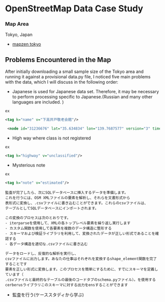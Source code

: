 # OpenStreetMap Data Case Study

### Map Area
Tokyo, Japan

- [mapzen tokyo](https://mapzen.com/data/metro-extracts/metro/tokyo_japan/)

## Problems Encountered in the Map

After initially downloading a small sample size of the Tokyo area and running it against a provisional data.py file, I noticed five main problems with the data, which I will discuss in the following order:

<!-- まずは小さいデータを使用して、問題点を把握してみる。 -->
<!-- osmをxmlに変換する -->

- Japanese is used for Japanese data set. Therefore, it may be necessary to perform processing specific to Japanese.(Russian and many other languages are included.
)

`ex`

```xml
<tag k="name" v="下高井戸敬老会館"/>

 <node id="31236676" lat="35.634834" lon="139.7687577" version="3" timestamp="2014-12-07T22:38:59Z" changeset="27322515" uid="571410" user="Павел Гетманцев"/>
```

- High way where class is not registered

`ex`

```xml
<tag k="highway" v="unclassified"/>
```

- Mysterious note

`ex`

```xml
<tag k="note" v="estimated"/>
```

```
監査が完了したら、次にSQLデータベースに挿入するデータを準備します。
これを行うには、OSM XMLファイルの要素を解析し、それらを文書形式から
表形式に変換し、.csvファイルに書き込むことができます。これらのcsvファイルは、
テーブルとしてSQLデータベースにインポートされます。

この変換のプロセスは次のとおりです。
- iterparseを使用して、XMLの各トップレベル要素を繰り返し実行します
- カスタム関数を使用して各要素を複数のデータ構造に整形する
- スキーマおよび検証ライブラリを利用して、変換されたデータが正しい形式であることを確認する
- 各データ構造を適切な.csvファイルに書き込む

データをロードし、反復的な解析を実行し、
csvファイルに出力します。あなたの仕事はそれぞれを変換するshape_element関数を完了することです
要素を正しい形式に変換します。このプロセスを簡単にするために、すでにスキーマを定義しています（
.csvファイルと最終的なテーブルの最後のコードタブのschema.pyファイル）。を使用する
cerberusライブラリこのスキーマに対する出力をensすることができます
```

- 監査を行う(ケーススタディから学ぶ)
